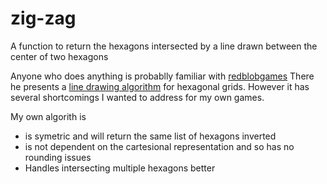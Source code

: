 # zig-zag
A function to return the hexagons intersected by a line drawn between the center of two hexagons

Anyone who does anything is probablly familiar with [redblobgames](http://www.redblobgames.com/grids/hexagons/#line-drawing)
There he presents a [line drawing algorithm](http://www.redblobgames.com/grids/hexagons/#line-drawing) for hexagonal grids. However it has several shortcomings I wanted to address for my own games.

My own algorith is

* is symetric and will return the same list of hexagons inverted
* is not dependent on the cartesional representation and so has no rounding issues
* Handles intersecting multiple hexagons better
